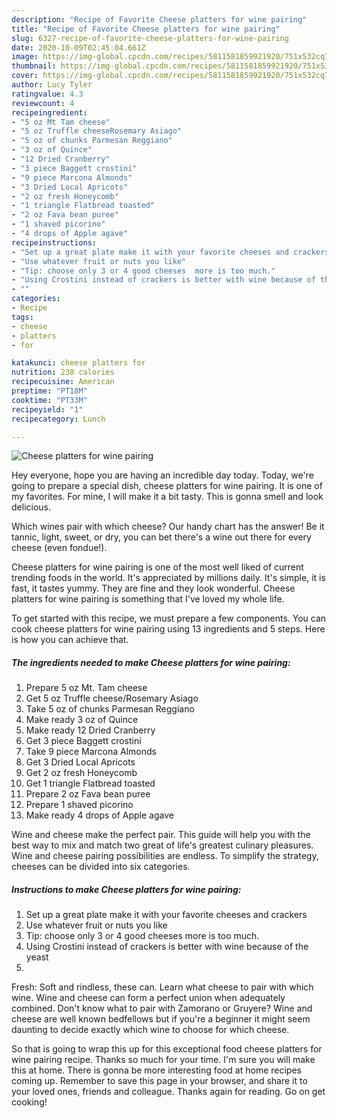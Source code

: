 ```yaml
---
description: "Recipe of Favorite Cheese platters for wine pairing"
title: "Recipe of Favorite Cheese platters for wine pairing"
slug: 6327-recipe-of-favorite-cheese-platters-for-wine-pairing
date: 2020-10-09T02:45:04.661Z
image: https://img-global.cpcdn.com/recipes/5811581859921920/751x532cq70/cheese-platters-for-wine-pairing-recipe-main-photo.jpg
thumbnail: https://img-global.cpcdn.com/recipes/5811581859921920/751x532cq70/cheese-platters-for-wine-pairing-recipe-main-photo.jpg
cover: https://img-global.cpcdn.com/recipes/5811581859921920/751x532cq70/cheese-platters-for-wine-pairing-recipe-main-photo.jpg
author: Lucy Tyler
ratingvalue: 4.3
reviewcount: 4
recipeingredient:
- "5 oz Mt Tam cheese"
- "5 oz Truffle cheeseRosemary Asiago"
- "5 oz of chunks Parmesan Reggiano"
- "3 oz of Quince"
- "12 Dried Cranberry"
- "3 piece Baggett crostini"
- "9 piece Marcona Almonds"
- "3 Dried Local Apricots"
- "2 oz fresh Honeycomb"
- "1 triangle Flatbread toasted"
- "2 oz Fava bean puree"
- "1 shaved picorino"
- "4 drops of Apple agave"
recipeinstructions:
- "Set up a great plate make it with your favorite cheeses and crackers"
- "Use whatever fruit or nuts you like"
- "Tip: choose only 3 or 4 good cheeses  more is too much."
- "Using Crostini instead of crackers is better with wine because of the yeast"
- ""
categories:
- Recipe
tags:
- cheese
- platters
- for

katakunci: cheese platters for 
nutrition: 238 calories
recipecuisine: American
preptime: "PT18M"
cooktime: "PT33M"
recipeyield: "1"
recipecategory: Lunch

---
```



![Cheese platters for wine pairing](https://img-global.cpcdn.com/recipes/5811581859921920/751x532cq70/cheese-platters-for-wine-pairing-recipe-main-photo.jpg)

Hey everyone, hope you are having an incredible day today. Today, we're going to prepare a special dish, cheese platters for wine pairing. It is one of my favorites. For mine, I will make it a bit tasty. This is gonna smell and look delicious.

Which wines pair with which cheese? Our handy chart has the answer! Be it tannic, light, sweet, or dry, you can bet there&#39;s a wine out there for every cheese (even fondue!).

Cheese platters for wine pairing is one of the most well liked of current trending foods in the world. It's appreciated by millions daily. It's simple, it is fast, it tastes yummy. They are fine and they look wonderful. Cheese platters for wine pairing is something that I've loved my whole life.


To get started with this recipe, we must prepare a few components. You can cook cheese platters for wine pairing using 13 ingredients and 5 steps. Here is how you can achieve that.

<!--inarticleads1-->

##### The ingredients needed to make Cheese platters for wine pairing:

1. Prepare 5 oz Mt. Tam cheese
1. Get 5 oz Truffle cheese/Rosemary Asiago
1. Take 5 oz of chunks Parmesan Reggiano
1. Make ready 3 oz of Quince
1. Make ready 12 Dried Cranberry
1. Get 3 piece Baggett crostini
1. Take 9 piece Marcona Almonds
1. Get 3 Dried Local Apricots
1. Get 2 oz fresh Honeycomb
1. Get 1 triangle Flatbread toasted
1. Prepare 2 oz Fava bean puree
1. Prepare 1 shaved picorino
1. Make ready 4 drops of Apple agave


Wine and cheese make the perfect pair. This guide will help you with the best way to mix and match two great of life&#39;s greatest culinary pleasures. Wine and cheese pairing possibilities are endless. To simplify the strategy, cheeses can be divided into six categories. 

<!--inarticleads2-->

##### Instructions to make Cheese platters for wine pairing:

1. Set up a great plate make it with your favorite cheeses and crackers
1. Use whatever fruit or nuts you like
1. Tip: choose only 3 or 4 good cheeses  more is too much.
1. Using Crostini instead of crackers is better with wine because of the yeast
1. 


Fresh: Soft and rindless, these can. Learn what cheese to pair with which wine. Wine and cheese can form a perfect union when adequately combined. Don&#39;t know what to pair with Zamorano or Gruyere? Wine and cheese are well known bedfellows but if you&#39;re a beginner it might seem daunting to decide exactly which wine to choose for which cheese. 

So that is going to wrap this up for this exceptional food cheese platters for wine pairing recipe. Thanks so much for your time. I'm sure you will make this at home. There is gonna be more interesting food at home recipes coming up. Remember to save this page in your browser, and share it to your loved ones, friends and colleague. Thanks again for reading. Go on get cooking!
